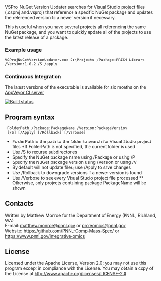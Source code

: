 VSProj NuGet Version Updater searches for Visual Studio project files (.csproj and.vsproj) 
that reference a specific NuGet package and updates the referenced version
to a newer version if necessary.

This is useful when you have several projects all referencing the same NuGet package,
and you want to quickly update all of the projects to use the latest release of a package.

### Example usage

```VSProjNuGetVersionUpdater.exe D:\Projects /Package:PRISM-Library /Version:1.0.2 /S /apply```

### Continuous Integration

The latest versions of the executable is available for six months on the [AppVeyor CI server](https://ci.appveyor.com/project/PNNLCompMassSpec/vsproj-nuget-version-updater/build/artifacts)

[![Build status](https://ci.appveyor.com/api/projects/status/076wixks3ywuc5l6?svg=true)](https://ci.appveyor.com/project/PNNLCompMassSpec/vsproj-nuget-version-updater)


## Program syntax

```VSProjNuGetVersionUpdater.exe
 FolderPath /Package:PackageName /Version:PackageVersion
 [/S] [/Apply] [/Rollback] [/Verbose]
 ```

* FolderPath is the path to the folder to search for Visual Studio project files
  *If FolderPath is not specified, the current folder is used
* Use /S to recurse subdirectories
* Specify the NuGet package name using /Package or using /P
* Specify the NuGet package version using /Version or using /V
* By default will not update files; use /Apply to save changes
* Use /Rollback to downgrade versions if a newer version is found
* Use /Verbose to see every Visual Studio project file processed
** Otherwise, only projects containing package PackageName will be shown

## Contacts

Written by Matthew Monroe for the Department of Energy (PNNL, Richland, WA) \
E-mail: matthew.monroe@pnnl.gov or proteomics@pnnl.gov \
Website: https://github.com/PNNL-Comp-Mass-Spec/ or https://www.pnnl.gov/integrative-omics

## License

Licensed under the Apache License, Version 2.0; you may not use this program except
in compliance with the License.  You may obtain a copy of the License at
http://www.apache.org/licenses/LICENSE-2.0
